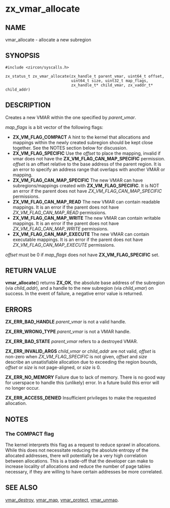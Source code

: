 # zx_vmar_allocate

## NAME

vmar_allocate - allocate a new subregion

## SYNOPSIS

```
#include <zircon/syscalls.h>

zx_status_t zx_vmar_allocate(zx_handle_t parent_vmar, uint64_t offset,
                             uint64_t size, uint32_t map_flags,
                             zx_handle_t* child_vmar, zx_vaddr_t* child_addr)
```

## DESCRIPTION

Creates a new VMAR within the one specified by *parent_vmar*.

*map_flags* is a bit vector of the following flags:
- **ZX_VM_FLAG_COMPACT**  A hint to the kernel that allocations and mappings
  within the newly created subregion should be kept close together.   See the
  NOTES section below for discussion.
- **ZX_VM_FLAG_SPECIFIC**  Use the *offset* to place the mapping, invalid if
  vmar does not have the **ZX_VM_FLAG_CAN_MAP_SPECIFIC** permission.  *offset*
  is an offset relative to the base address of the parent region.  It is an error
  to specify an address range that overlaps with another VMAR or mapping.
- **ZX_VM_FLAG_CAN_MAP_SPECIFIC**  The new VMAR can have subregions/mappings
  created with **ZX_VM_FLAG_SPECIFIC**.  It is NOT an error if the parent does
  not have *ZX_VM_FLAG_CAN_MAP_SPECIFIC* permissions.
- **ZX_VM_FLAG_CAN_MAP_READ**  The new VMAR can contain readable mappings.
  It is an error if the parent does not have *ZX_VM_FLAG_CAN_MAP_READ* permissions.
- **ZX_VM_FLAG_CAN_MAP_WRITE**  The new VMAR can contain writable mappings.
  It is an error if the parent does not have *ZX_VM_FLAG_CAN_MAP_WRITE* permissions.
- **ZX_VM_FLAG_CAN_MAP_EXECUTE**  The new VMAR can contain executable mappings.
  It is an error if the parent does not have *ZX_VM_FLAG_CAN_MAP_EXECUTE* permissions.

*offset* must be 0 if *map_flags* does not have **ZX_VM_FLAG_SPECIFIC** set.

## RETURN VALUE

**vmar_allocate**() returns **ZX_OK**, the absolute base address of the
subregion (via *child_addr*), and a handle to the new subregion (via
*child_vmar*) on success.  In the event of failure, a negative error value is
returned.

## ERRORS

**ZX_ERR_BAD_HANDLE**  *parent_vmar* is not a valid handle.

**ZX_ERR_WRONG_TYPE**  *parent_vmar* is not a VMAR handle.

**ZX_ERR_BAD_STATE**  *parent_vmar* refers to a destroyed VMAR.

**ZX_ERR_INVALID_ARGS**  *child_vmar* or *child_addr* are not valid, *offset* is
non-zero when *ZX_VM_FLAG_SPECIFIC* is not given, *offset* and *size* describe
an unsatisfiable allocation due to exceeding the region bounds, *offset*
or *size* is not page-aligned, or *size* is 0.

**ZX_ERR_NO_MEMORY**  Failure due to lack of memory.
There is no good way for userspace to handle this (unlikely) error.
In a future build this error will no longer occur.

**ZX_ERR_ACCESS_DENIED**  Insufficient privileges to make the requested allocation.

## NOTES

### The COMPACT flag

The kernel interprets this flag as a request to reduce sprawl in allocations.
While this does not necessitate reducing the absolute entropy of the allocated
addresses, there will potentially be a very high correlation between allocations.
This is a trade-off that the developer can make to increase locality of
allocations and reduce the number of page tables necessary, if they are willing
to have certain addresses be more correlated.

## SEE ALSO

[vmar_destroy](vmar_destroy.md),
[vmar_map](vmar_map.md),
[vmar_protect](vmar_protect.md),
[vmar_unmap](vmar_unmap.md).
